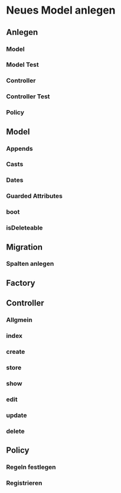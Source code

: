 # Neues Model anlegen

## Anlegen

### Model

### Model Test

### Controller

### Controller Test

### Policy

## Model

### Appends

### Casts

### Dates

### Guarded Attributes

### boot

### isDeleteable

## Migration

### Spalten anlegen

## Factory

## Controller

### Allgmein

### index

### create

### store

### show

### edit

### update

### delete

## Policy

### Regeln festlegen

### Registrieren
